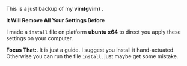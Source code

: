 This is a just backup of my **vim(gvim)** .

**It Will Remove All Your Settings Before**

I made a `install` file on platform **ubuntu x64** to direct you apply these settings on your computer. 

**Focus That:**. It is just a guide. I suggest you install it hand-actuated. Otherwise you can run the file `install`, just maybe get some mistake.
